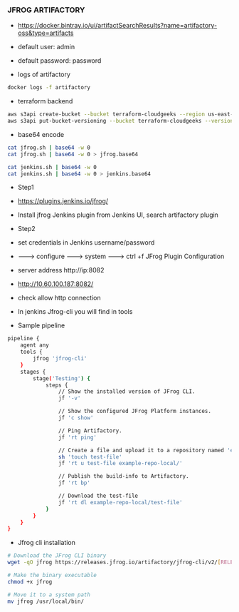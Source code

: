 ### JFROG ARTIFACTORY

- https://docker.bintray.io/ui/artifactSearchResults?name=artifactory-oss&type=artifacts

- default user: admin
- default password: password

- logs of artifactory
```bash
docker logs -f artifactory 
```

- terraform backend
```bash
aws s3api create-bucket --bucket terraform-cloudgeeks --region us-east-1
aws s3api put-bucket-versioning --bucket terraform-cloudgeeks --versioning-configuration Status=Enabled 
```

- base64 encode
```bash
cat jfrog.sh | base64 -w 0
cat jfrog.sh | base64 -w 0 > jfrog.base64

cat jenkins.sh | base64 -w 0
cat jenkins.sh | base64 -w 0 > jenkins.base64
```

- Step1
- https://plugins.jenkins.io/jfrog/
- Install jfrog Jenkins plugin from Jenkins UI, search artifactory plugin

- Step2
- set credentials in Jenkins username/password
- ---> configure ---> system ---> ctrl +f JFrog Plugin Configuration
- server address http://ip:8082
- http://10.60.100.187:8082/
- check allow http connection

- In jenkins Jfrog-cli you will find in tools

- Sample pipeline
```bash
pipeline {
    agent any
    tools {
        jfrog 'jfrog-cli'
    }
    stages {
        stage('Testing') {
            steps {
                // Show the installed version of JFrog CLI.
                jf '-v'

                // Show the configured JFrog Platform instances.
                jf 'c show'

                // Ping Artifactory.
                jf 'rt ping'

                // Create a file and upload it to a repository named 'example-repo-local' in Artifactory
                sh 'touch test-file'
                jf 'rt u test-file example-repo-local/'

                // Publish the build-info to Artifactory.
                jf 'rt bp'

                // Download the test-file
                jf 'rt dl example-repo-local/test-file'
            }
        }
    }
}
```

- Jfrog cli installation
```bash
# Download the JFrog CLI binary
wget -qO jfrog https://releases.jfrog.io/artifactory/jfrog-cli/v2/[RELEASE]/jfrog-cli-linux-amd64/jfrog

# Make the binary executable
chmod +x jfrog

# Move it to a system path
mv jfrog /usr/local/bin/ 
```
